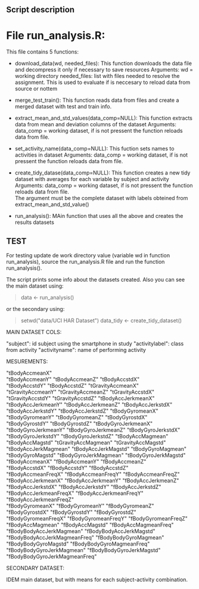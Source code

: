 
## Script description

# File run_analysis.R:

This file contains 5 functions:
        
 * download_data(wd, needed_files): This function downloads the data file and decompress it only if necessary to save resources
        Arguments:      wd = working directory
                        needed_files: list with files needed to resolve the assignment. This is used to evaluate if is neccesary to reload data from source or nottem
                        
 * merge_test_train(): This function reads data from files and create a merged dataset with test and train info.

 * extract_mean_and_std_values(data_comp=NULL): This function extracts data from mean and deviation columns of the dataset
        Arguments: data_comp = working dataset, if is not pressent the function reloads data from file.
        
 * set_activity_name(data_comp=NULL): This fuction sets names to activities in dataset
        Arguments: data_comp = working dataset, if is not pressent the function reloads data from file.                                

 * create_tidy_datase(data_comp=NULL): This function creates a new tidy dataset with averages for each variable by subject and activity
        Arguments: data_comp = working dataset, if is not pressent the function reloads data from file.                                
        The argument must be the complete dataset with labels obteined from extract_mean_and_std_value() 
        
 * run_analysis(): MAin function that uses all the above and creates the results datasets
        
        
 ## TEST
 For testing update de work directory value (variable wd in function run_analysis), source the run_analysis.R file and 
        run the function run_analysis().

The script prints some info about the datasets created. Also you can see the main dataset using:
> data <- run_analysis()

or the secondary using:
> setwd("data/UCI HAR Dataset")
> data_tidy <- create_tidy_dataset()


MAIN DATASET COLS:

"subject": id subject using the smartphone in study
"activitylabel": class from activity
"activityname": name of performing activity

MESUREMENTS:

"tBodyAccmeanX"               
"tBodyAccmeanY"                "tBodyAccmeanZ"                "tBodyAccstdX"                
"tBodyAccstdY"                 "tBodyAccstdZ"                 "tGravityAccmeanX"            
"tGravityAccmeanY"             "tGravityAccmeanZ"             "tGravityAccstdX"             
"tGravityAccstdY"              "tGravityAccstdZ"              "tBodyAccJerkmeanX"           
"tBodyAccJerkmeanY"            "tBodyAccJerkmeanZ"            "tBodyAccJerkstdX"            
"tBodyAccJerkstdY"             "tBodyAccJerkstdZ"             "tBodyGyromeanX"              
"tBodyGyromeanY"               "tBodyGyromeanZ"               "tBodyGyrostdX"               
"tBodyGyrostdY"                "tBodyGyrostdZ"                "tBodyGyroJerkmeanX"          
"tBodyGyroJerkmeanY"           "tBodyGyroJerkmeanZ"           "tBodyGyroJerkstdX"           
"tBodyGyroJerkstdY"            "tBodyGyroJerkstdZ"            "tBodyAccMagmean"             
"tBodyAccMagstd"               "tGravityAccMagmean"           "tGravityAccMagstd"           
"tBodyAccJerkMagmean"          "tBodyAccJerkMagstd"           "tBodyGyroMagmean"            
"tBodyGyroMagstd"              "tBodyGyroJerkMagmean"         "tBodyGyroJerkMagstd"         
"fBodyAccmeanX"                "fBodyAccmeanY"                "fBodyAccmeanZ"               
"fBodyAccstdX"                 "fBodyAccstdY"                 "fBodyAccstdZ"                
"fBodyAccmeanFreqX"            "fBodyAccmeanFreqY"            "fBodyAccmeanFreqZ"           
"fBodyAccJerkmeanX"            "fBodyAccJerkmeanY"            "fBodyAccJerkmeanZ"           
"fBodyAccJerkstdX"             "fBodyAccJerkstdY"             "fBodyAccJerkstdZ"            
"fBodyAccJerkmeanFreqX"        "fBodyAccJerkmeanFreqY"        "fBodyAccJerkmeanFreqZ"       
"fBodyGyromeanX"               "fBodyGyromeanY"               "fBodyGyromeanZ"              
"fBodyGyrostdX"                "fBodyGyrostdY"                "fBodyGyrostdZ"               
"fBodyGyromeanFreqX"           "fBodyGyromeanFreqY"           "fBodyGyromeanFreqZ"          
"fBodyAccMagmean"              "fBodyAccMagstd"               "fBodyAccMagmeanFreq"         
"fBodyBodyAccJerkMagmean"      "fBodyBodyAccJerkMagstd"       "fBodyBodyAccJerkMagmeanFreq" 
"fBodyBodyGyroMagmean"         "fBodyBodyGyroMagstd"          "fBodyBodyGyroMagmeanFreq"    
"fBodyBodyGyroJerkMagmean"     "fBodyBodyGyroJerkMagstd"      "fBodyBodyGyroJerkMagmeanFreq"
                 
SECONDARY DATASET:

IDEM main dataset, but with means for each subject-activity combination.